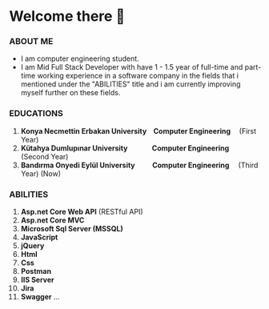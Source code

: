 # Welcome there 👋

### ABOUT ME
* I am computer engineering student.
* I am Mid Full Stack Developer with have 1 - 1.5 year of full-time and part-time working experience in a software company in the fields that i mentioned under the "ABILITIES" title
  and i am currently improving myself further on these fields.

### EDUCATIONS
1) <b>Konya Necmettin Erbakan University &ensp; Computer Engineering </b> &emsp;(First Year)
2) <b>Kütahya Dumlupınar University &emsp;&emsp;&emsp; Computer Engineering</b> &emsp;(Second Year)
3) <b>Bandırma Onyedi Eylül University &emsp;&emsp; Computer Engineering</b> &emsp;(Third Year) (Now)

### ABILITIES
1) <b>Asp.net Core Web API</b> (RESTful API)
2) <b>Asp.net Core MVC</b>
3) <b>Microsoft Sql Server (MSSQL)</b>
4) <b>JavaScript</b>
5) <b>jQuery</b>
6) <b>Html</b>
7) <b>Css</b>
8) <b>Postman</b>
10) <b>IIS Server</b>
11) <b>Jira</b>
12) <b>Swagger</b> ...
